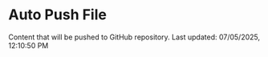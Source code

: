 # Auto Push File

Content that will be pushed to GitHub repository.
Last updated: 07/05/2025, 12:10:50 PM